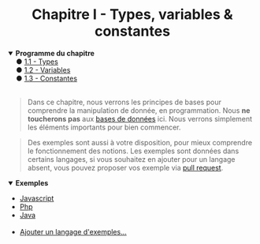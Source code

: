 <center><h1>Chapitre I - Types, variables & constantes</h1></center>

<details open="open"><summary><b>Programme du chapitre</b></summary>
&nbsp;&nbsp;&nbsp;&nbsp;● <a href="./Types.md" title="Types">1.1 - Types</a><br>
&nbsp;&nbsp;&nbsp;&nbsp;● <a href="./Variables.md" title="Variables">1.2 - Variables</a><br>
&nbsp;&nbsp;&nbsp;&nbsp;● <a href="./Constantes.md" title="Constantes">1.3 - Constantes</a>
</details>
<br>

> Dans ce chapitre, nous verrons les principes de bases pour comprendre la manipulation de donnée, en programmation. Nous **ne toucherons pas** aux [bases de données](https://fr.wikipedia.org/wiki/Base_de_donn%C3%A9es "Wikipédia.org") ici. Nous verrons simplement les éléments importants pour bien commencer.

> Des exemples sont aussi à votre disposition, pour mieux comprendre le fonctionnement des notions. Les exemples sont données dans certains langages, si vous souhaitez en ajouter pour un langage absent, vous pouvez proposer vos exemple via [pull request](https://github.com/Skycel9/basics-course-of-programming/pulls).

<details open="open"><summary><b>Exemples</b></summary>
<ul>
    <li><a href="./examples/js">Javascript</a></li>
    <li><a href="./examples/php">Php</a></li>
    <li><a href="./examples/Java">Java</a></li>
    &nbsp;
    <li><a href="https://github.fr/Skycel9/basics-course-of-programming/pulls">Ajouter un langage d'exemples...</a></li>
</ul>
</details>